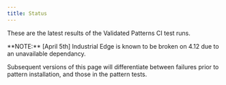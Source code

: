 ```yaml
---
title: Status
---
```


These are the latest results of the Validated Patterns CI test runs.

<p class='ci-status'>**NOTE:** [April 5th] Industrial Edge is known to be broken on 4.12 due to an unavailable dependancy.</p>

Subsequent versions of this page will differentiate between failures prior to pattern installation, and those in the pattern tests.

  <script type="text/javascript" src="/js/dashboard.js"></script>

  <div class='ci-results'>
    <p id="ci-dataset"> </p>
    <script>
      obtainBadges({ 'target':'ci-dataset' });
    </script>
  </div>
